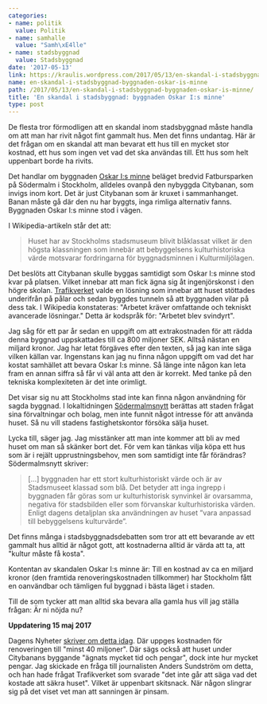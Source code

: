 ```yaml
---
categories:
- name: politik
  value: Politik
- name: samhalle
  value: "Samh\xE4lle"
- name: stadsbyggnad
  value: Stadsbyggnad
date: '2017-05-13'
link: https://kraulis.wordpress.com/2017/05/13/en-skandal-i-stadsbyggnad-byggnaden-oskar-is-minne/
name: en-skandal-i-stadsbyggnad-byggnaden-oskar-is-minne
path: /2017/05/13/en-skandal-i-stadsbyggnad-byggnaden-oskar-is-minne/
title: 'En skandal i stadsbyggnad: byggnaden Oskar I:s minne'
type: post
---
```

De flesta tror förmodligen att en skandal inom stadsbyggnad måste handla om att man har rivit något fint gammalt hus. Men det finns undantag. Här är det frågan om en skandal att man bevarat ett hus till en mycket stor kostnad, ett hus som ingen vet vad det ska användas till. Ett hus som helt uppenbart borde ha rivits.

Det handlar om byggnaden [Oskar I:s minne](https://sv.wikipedia.org/wiki/Oscar_I:s_Minne_(byggnad)) beläget bredvid Fatbursparken på Södermalm i Stockholm, alldeles ovanpå den nybyggda Citybanan, som invigs inom kort. Det är just Citybanan som är kruxet i sammanhanget. Banan måste gå där den nu har byggts, inga rimliga alternativ fanns. Byggnaden Oskar I:s minne stod i vägen.



I Wikipedia-artikeln står det att:

> Huset har av Stockholms stadsmuseum blivit blåklassat vilket är den högsta klassningen som innebär att bebyggelsens kulturhistoriska värde motsvarar fordringarna för byggnadsminnen i Kulturmiljölagen.

Det beslöts att Citybanan skulle byggas samtidigt som Oskar I:s minne stod kvar på platsen. Vilket innebar att man fick ägna sig åt ingenjörskonst i den högre skolan. [Trafikverket](http://www.trafikverket.se/nara-dig/Stockholm/projekt-i-stockholms-lan/Citybanan/Kulturbyggnader/Stiftelsen-Konung-Oscar-Is-minne/) valde en lösning som innebar att huset stöttades underifrån på pålar och sedan byggdes tunneln så att byggnaden vilar på dess tak. I Wikipedia konstateras: "Arbetet kräver omfattande och tekniskt avancerade lösningar." Detta är kodspråk för: "Arbetet blev svindyrt".

Jag såg för ett par år sedan en uppgift om att extrakostnaden för att rädda denna byggnad uppskattades till ca 800 miljoner SEK. Alltså nästan en miljard kronor. Jag har letat förgäves efter den texten, så jag kan inte säga vilken källan var. Ingenstans kan jag nu finna någon uppgift om vad det har kostat samhället att bevara Oskar I:s minne. Så länge inte någon kan leta fram en annan siffra så får vi väl anta att den är korrekt. Med tanke på den tekniska komplexiteten är det inte orimligt.

Det visar sig nu att Stockholms stad inte kan finna någon användning för sagda byggnad. I lokaltidningen [Södermalmsnytt](http://www.stockholmdirekt.se/nyheter/1800-talshus-mitt-i-park-pa-sodermalm-kan-saljas/repqeh!IyQIujhkEsNZnCiPMok6RA/) berättas att staden frågat sina förvaltningar och bolag, men inte funnit något intresse för att använda huset. Så nu vill stadens fastighetskontor försöka sälja huset.

Lycka till, säger jag. Jag misstänker att man inte kommer att bli av med huset om man så skänker bort det. För vem kan tänkas vilja köpa ett hus som är i rejält upprustningsbehov, men som samtidigt inte får förändras? Södermalmsnytt skriver:

> [...] byggnaden har ett stort kulturhistoriskt värde och är av Stadsmuseet klassad som blå. Det betyder att inga ingrepp i byggnaden får göras som ur kulturhistorisk synvinkel är ovarsamma, negativa för stadsbilden eller som förvanskar kulturhistoriska värden. Enligt dagens detaljplan ska användningen av huset ”vara anpassad till bebyggelsens kulturvärde”.

Det finns många i stadsbyggnadsdebatten som tror att ett bevarande av ett gammalt hus alltid är något gott, att kostnaderna alltid är värda att ta, att "kultur måste få kosta".

Kontentan av skandalen Oskar I:s minne är: Till en kostnad av ca en miljard kronor (den framtida renoveringskostnaden tillkommer) har Stockholm fått en oanvändbar och tämligen ful byggnad i bästa läget i staden.

Till de som tycker att man alltid ska bevara alla gamla hus vill jag ställa frågan: Är ni nöjda nu?

**Uppdatering 15 maj 2017**

Dagens Nyheter [skriver om detta idag](http://www.dn.se/arkiv/stockholm/grus-blir-park-och-k-markt-hus-ska-saljas/). Där uppges kostnaden för renoveringen till "minst 40 miljoner". Där sägs också att huset under Citybanans byggande "ägnats mycket tid och pengar", dock inte hur mycket pengar. Jag skickade en fråga till journalisten Anders Sundström om detta, och han hade frågat Trafikverket som svarade "det inte går att säga vad det kostade att säkra huset". Vilket är uppenbart skitsnack. När någon slingrar sig på det viset vet man att sanningen är pinsam.


